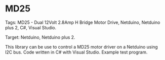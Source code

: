 MD25
====

Tags: MD25 - Dual 12Volt 2.8Amp H Bridge Motor Drive, Netduino, Netduino plus 2, C#, Visual Studio.

Target: Netduino, Netduino plus 2.

This library can be use to control a MD25 motor driver on a Netduino using I2C bus. Code written in C# with Visual Studio. Example test program.
